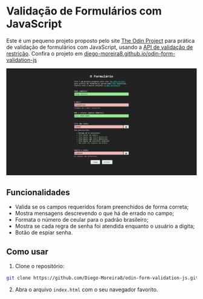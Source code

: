 # Validação de Formulários com JavaScript

Este é um pequeno projeto proposto pelo site [The Odin Project](https://www.theodinproject.com/) para prática de validação de formulários com JavaScript, usando a [API de validação de restrição](https://developer.mozilla.org/en-US/docs/Learn/Forms/Form_validation#validating_forms_using_javascript). Confira o projeto em [diego-moreira8.github.io/odin-form-validation-js](https://diego-moreira8.github.io/odin-form-validation-js/)

![Captura de tela do projeto](./project-screenshot.png)

## Funcionalidades

- Valida se os campos requeridos foram preenchidos de forma correta;
- Mostra mensagens descrevendo o que há de errado no campo;
- Formata o número de ceular para o padrão brasileiro;
- Mostra se cada regra de senha foi atendida enquanto o usuário a digita;
- Botão de espiar senha.

## Como usar

1. Clone o repositório:

```bash
git clone https://github.com/Diego-Moreira8/odin-form-validation-js.git
```

2. Abra o arquivo `index.html` com o seu navegador favorito.
